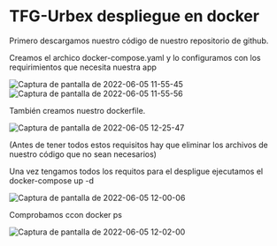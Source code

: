 # TFG-Urbex despliegue en docker

Primero descargamos nuestro código de nuestro repositorio de github.

Creamos el archico docker-compose.yaml y lo configuramos con los requirimientos que necesita nuestra app

![Captura de pantalla de 2022-06-05 11-55-45](https://user-images.githubusercontent.com/100800688/172046045-6f590a3f-32d7-4792-964f-b4d1424cfe8e.png)
![Captura de pantalla de 2022-06-05 11-55-56](https://user-images.githubusercontent.com/100800688/172046048-9ecc2b6f-60b4-49f1-b5f7-8be8419cdaa7.png)

También creamos nuestro dockerfile.

![Captura de pantalla de 2022-06-05 12-25-47](https://user-images.githubusercontent.com/100800688/172046131-107e3b8c-ecd4-4705-9321-08d86c877f83.png)

(Antes de tener todos estos requisitos hay que eliminar los archivos de nuestro código que no sean necesarios)

Una vez tengamos todos los requitos para el despligue  ejecutamos el docker-compose up -d

![Captura de pantalla de 2022-06-05 12-00-06](https://user-images.githubusercontent.com/100800688/172046256-67ff5323-f5e4-444f-922e-b1a48de7c62b.png)

Comprobamos ccon docker ps

![Captura de pantalla de 2022-06-05 12-02-00](https://user-images.githubusercontent.com/100800688/172046268-74dbba92-c5de-44e3-92d4-31a54b329d57.png)
